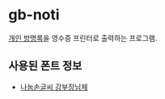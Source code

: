 # gb-noti

[개인 방명록](homin.dev/gb)을 영수증 프린터로 출력하는 프로그램.

## 사용된 폰트 정보

- [나눔손글씨 강부장님체](https://clova.ai/handwriting/list.html)
